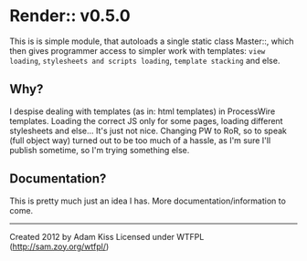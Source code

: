 # Render:: v0.5.0

This is is simple module, that autoloads a single static class Master::, which then gives programmer access to simpler work with templates: `view loading`, `stylesheets and scripts loading`, `template stacking` and else.

## Why?

I despise dealing with templates (as in: html templates) in ProcessWire templates. Loading the correct JS only for some pages, loading different stylesheets and else... It's just not nice. Changing PW to RoR, so to speak (full object way) turned out to be too much of a hassle, as I'm sure I'll publish sometime, so I'm trying something else.

## Documentation?

This is pretty much just an idea I has. More documentation/information to come.

---
Created 2012 by Adam Kiss
Licensed under WTFPL (http://sam.zoy.org/wtfpl/)